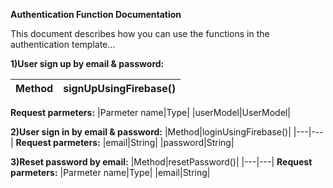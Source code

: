 **Authentication Function Documentation**  
 

This document describes how you can use the functions in the authentication template…  


**1)User sign up by email & password:**

|Method|signUpUsingFirebase()|
|---|---|
**Request parmeters:**
|Parmeter name|Type|
|userModel|UserModel|

**2)User sign in by email & password:**
|Method|loginUsingFirebase()|
|---|---|
**Request parmeters:**
|email|String|
|password|String|



**3)Reset password by email:**
|Method|resetPassword()|
|---|---|
**Request parmeters:**
|Parmeter name|Type|
|email|String|
